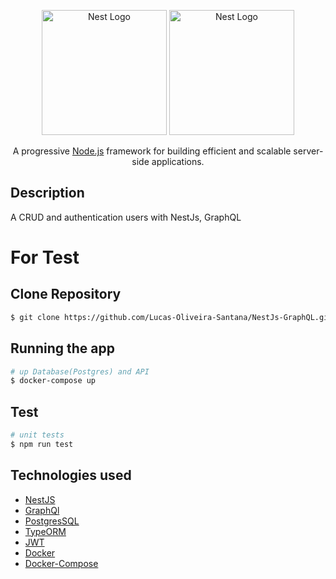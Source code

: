 <p align="center">
  <a href="http://nestjs.com/" target="blank"><img src="https://nestjs.com/img/logo-small.svg" width="200" alt="Nest Logo" /></a>
  <a href="http://nestjs.com/" target="blank"><img src="https://upload.wikimedia.org/wikipedia/commons/thumb/1/17/GraphQL_Logo.svg/2048px-GraphQL_Logo.svg.png" width="200" alt="Nest Logo" /></a>
  
</p>

[circleci-image]: https://img.shields.io/circleci/build/github/nestjs/nest/master?token=abc123def456
[circleci-url]: https://circleci.com/gh/nestjs/nest

  <p align="center">A progressive <a href="http://nodejs.org" target="_blank">Node.js</a> framework for building efficient and scalable server-side applications.</p>
   
## Description

A CRUD and authentication users with NestJs, GraphQL

# For Test

## Clone Repository

```bash
$ git clone https://github.com/Lucas-Oliveira-Santana/NestJs-GraphQL.git
```

## Running the app

```bash
# up Database(Postgres) and API
$ docker-compose up

```

## Test

```bash
# unit tests
$ npm run test

```

## Technologies used

- [NestJS](https://nestjs.com/)
- [GraphQl](https://graphql.org/)
- [PostgresSQL](https://www.postgresql.org/)
- [TypeORM](https://typeorm.io/)
- [JWT](https://jwt.io/)
- [Docker](https://www.docker.com/)
- [Docker-Compose](https://docs.docker.com/compose/)

